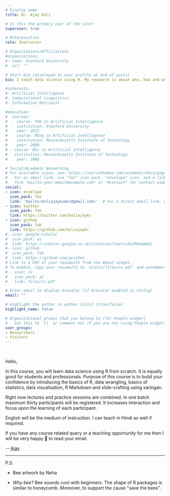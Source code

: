 ```yaml
---
# Display name
title: Dr. Ajay Koli

# Is this the primary user of the site?
superuser: true

# Role/position
role: Instructor

# Organizations/Affiliations
#organizations:
#- name: Stanford University
#  url: ""

# Short bio (displayed in user profile at end of posts)
bio: I teach data science using R. My research is about who, how and why people work with waste in India. 

#interests:
#- Artificial Intelligence
#- Computational Linguistics
#- Information Retrieval

#education:
#  courses:
#  - course: PhD in Artificial Intelligence
#    institution: Stanford University
#    year: 2012
#  - course: MEng in Artificial Intelligence
#    institution: Massachusetts Institute of Technology
#    year: 2009
# - course: BSc in Artificial Intelligence
#   institution: Massachusetts Institute of Technology
#    year: 2008

# Social/Academic Networking
# For available icons, see: https://sourcethemes.com/academic/docs/page-builder/#icons
#   For an email link, use "fas" icon pack, "envelope" icon, and a link in the
#   form "mailto:your-email@example.com" or "#contact" for contact widget.
social:
- icon: envelope
  icon_pack: fas
  link: 'mailto:koliajaykumar@gmail.com\'  # For a direct email link, use
- icon: twitter
  icon_pack: fab
  link: https://twitter.com/koliajaykr
- icon: github
  icon_pack: fab
  link: https://github.com/koliajaykr
#- icon: google-scholar
#  icon_pack: ai
#  link: https://scholar.google.co.uk/citations?user=sIwtMXoAAAAJ
#- icon: github
#  icon_pack: fab
#  link: https://github.com/gcushen
# Link to a PDF of your resume/CV from the About widget.
# To enable, copy your resume/CV to `static/files/cv.pdf` and uncomment the lines below.
# - icon: cv
#   icon_pack: ai
#   link: files/cv.pdf

# Enter email to display Gravatar (if Gravatar enabled in Config)
email: ""

# Highlight the author in author lists? (true/false)
highlight_name: false

# Organizational groups that you belong to (for People widget)
#   Set this to `[]` or comment out if you are not using People widget.
user_groups:
- Researchers
- Visitors
---
```


<br>

Hello,

In this course, you will learn data science using R from scratch. It is equally good for students and professionals. Purpose of this course is to build your confidence by introducing the basics of R, data wrangling, basics of statistics, data visualisation, R Markdown and slide-crafting using xaringan. 

Right now lectures and practice sessions are combined. In one batch maximum thirty participants will be registered. It increases interaction and focus upon the learning of each participant. 

English will be the medium of instruction. I can teach in Hindi as well if required.

If you have any course related query or a teaching opportunity for me then I will be very happy 🙂 to read your email.

-- [Ajay](https://ajaykoli.netlify.app/)

----

P.S. 

- Bee artwork by Neha

- *Why bee?* Bee sounds cool with beginners. The shape of R packages is similar to honeycomb. Moreover, to support the cause "save the bees".


